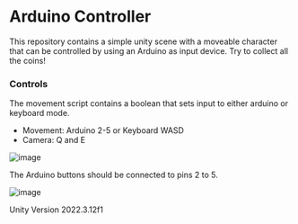 # Arduino Controller
This repository contains a simple unity scene with a moveable character that can be controlled by using an Arduino as input device. Try to collect all the coins!

### Controls
The movement script contains a boolean that sets input to either arduino or keyboard mode.
- Movement: Arduino 2-5 or Keyboard WASD
- Camera: Q and E

![image](https://github.com/user-attachments/assets/8a01062c-ef72-4c8c-a952-986b7f5e99b8)

The Arduino buttons should be connected to pins 2 to 5.

![image](https://github.com/user-attachments/assets/a3b3e9c9-b2b5-47e5-9aeb-13e138d114f1)

Unity Version 2022.3.12f1
